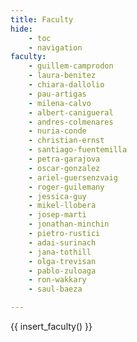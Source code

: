 ```yaml
---
title: Faculty
hide:
    - toc
    - navigation
faculty:
    - guillem-camprodon
    - laura-benitez
    - chiara-dallolio
    - pau-artigas
    - milena-calvo
    - albert-canigueral
    - andres-colmenares
    - nuria-conde
    - christian-ernst
    - santiago-fuentemilla
    - petra-garajova
    - oscar-gonzalez
    - ariel-guersenzvaig
    - roger-guilemany
    - jessica-guy
    - mikel-llobera
    - josep-marti
    - jonathan-minchin
    - pietro-rustici
    - adai-surinach
    - jana-tothill
    - olga-trevisan
    - pablo-zuloaga
    - ron-wakkary
    - saul-baeza

---
```


{{ insert_faculty() }}
